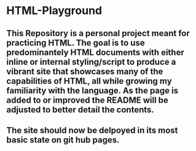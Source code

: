 # HTML-Playground
## This Repository is a personal project meant for practicing HTML. The goal is to use predominantely HTML documents with either inline or internal styling/script to produce a vibrant site that showcases many of the capabilities of HTML, all while growing my familiarity with the language. As the page is added to or improved the README will be adjusted to better detail the contents.
## The site should now be delpoyed in its most basic state on git hub pages.

